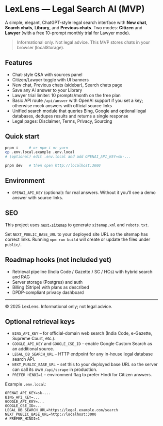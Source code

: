 # LexLens — Legal Search AI (MVP)

A simple, elegant, ChatGPT-style legal search interface with **New chat**, **Search chats**, **Library**, and **Previous chats**. Two modes: **Citizen** and **Lawyer** (with a free 10-prompt monthly trial for Lawyer mode).

> Informational only. Not legal advice. This MVP stores chats in your browser (localStorage).

## Features
- Chat-style Q&A with sources panel
- Citizen/Lawyer toggle with UI banners
- New chat, Previous chats (sidebar), Search chats page
- Save any AI answer to your Library
- Lawyer trial limiter: 10 prompts/month on the free plan
- Basic API route `/api/answer` with OpenAI support if you set a key; otherwise mock answers with official source links
- Unified search module that queries Bing, Google and optional legal databases, dedupes results and returns a single response
- Legal pages: Disclaimer, Terms, Privacy, Sourcing

## Quick start
```bash
pnpm i     # or npm i or yarn
cp .env.local.example .env.local
# (optional) edit .env.local and add OPENAI_API_KEY=sk-...

pnpm dev   # then open http://localhost:3000
```

## Environment
- `OPENAI_API_KEY` (optional): for real answers. Without it you'll see a demo answer with source links.

## SEO
This project uses [`next-sitemap`](https://github.com/iamvishnusankar/next-sitemap) to generate `sitemap.xml` and `robots.txt`.

Set `NEXT_PUBLIC_BASE_URL` to your deployed site URL so the sitemap has correct links. Running `npm run build` will create or update the files under `public/`.

## Roadmap hooks (not included yet)
- Retrieval pipeline (India Code / Gazette / SC / HCs) with hybrid search and RAG
- Server storage (Postgres) and auth
- Billing (Stripe) with plans as described
- DPDP-compliant privacy dashboard

---

© 2025 LexLens. Informational only; not legal advice.


## Optional retrieval keys
- `BING_API_KEY` – for official-domain web search (India Code, e-Gazette, Supreme Court, etc.).
- `GOOGLE_API_KEY` and `GOOGLE_CSE_ID` – enable Google Custom Search as an additional source.
- `LEGAL_DB_SEARCH_URL` – HTTP endpoint for any in-house legal database search API.
- `NEXT_PUBLIC_BASE_URL` – set this to your deployed base URL so the server can call its own `/api/scrape` in production.
- `PREFER_HINDI=1` – environment flag to prefer Hindi for Citizen answers.

Example `.env.local`:
```
OPENAI_API_KEY=sk-...
BING_API_KEY=...
GOOGLE_API_KEY=...
GOOGLE_CSE_ID=...
LEGAL_DB_SEARCH_URL=https://legal.example.com/search
NEXT_PUBLIC_BASE_URL=http://localhost:3000
# PREFER_HINDI=1
```
